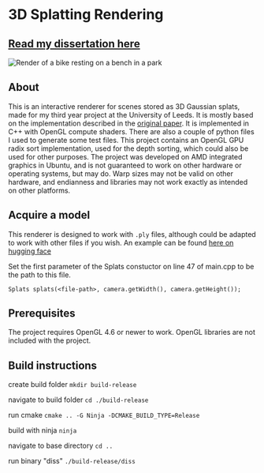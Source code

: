 # 3D Splatting Rendering
## [Read my dissertation here](https://thomas-chernaik.github.io/project.pdf)
![Render of a bike resting on a bench in a park](https://github.com/uol-feps-soc-comp3931-2324-classroom/final-year-project-thomas-chernaik/assets/60945086/b41d9935-25ab-4bb7-9f2a-3528657a8503)

## About
This is an interactive renderer for scenes stored as 3D Gaussian splats, made for my third year project at the University of Leeds. It is mostly based on the implementation described in the [original paper](https://repo-sam.inria.fr/fungraph/3d-gaussian-splatting/). It is implemented in C++ with OpenGL compute shaders. There are also a couple of python files I used to generate some test files. This project contains an OpenGL GPU radix sort implementation, used for the depth sorting, which could also be used for other purposes. The project was developed on AMD integrated graphics in Ubuntu, and is not guaranteed to work on other hardware or operating systems, but may do. Warp sizes may not be valid on other hardware, and endianness and libraries may not work exactly as intended on other platforms.
## Acquire a model
This renderer is designed to work with `.ply` files, although could be adapted to work with other files if you wish. An example can be found [here on hugging face](https://huggingface.co/datasets/dylanebert/3dgs/blob/main/bicycle/point_cloud/iteration_30000/point_cloud.ply)

Set the first parameter of the Splats constuctor on line 47 of main.cpp to be the path to this file.

`Splats splats(<file-path>, camera.getWidth(), camera.getHeight());`
## Prerequisites
The project requires OpenGL 4.6 or newer to work. OpenGL libraries are not included with the project.
## Build instructions
create build folder `mkdir build-release`

navigate to build folder `cd ./build-release`

run cmake `cmake .. -G Ninja -DCMAKE_BUILD_TYPE=Release`

build with ninja `ninja`

navigate to base directory `cd ..`

run binary "diss" `./build-release/diss`
